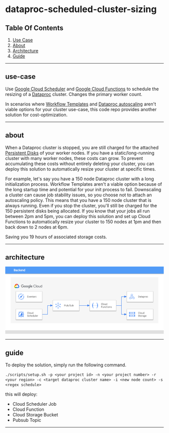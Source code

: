 # dataproc-scheduled-cluster-sizing

## Table Of Contents

1. [Use Case](#use-case)
2. [About](#about)
3. [Architecture](#architecture)
4. [Guide](#guide)

----

## use-case

Use [Google Cloud Scheduler](https://cloud.google.com/scheduler) and [Google Cloud Functions](https://cloud.google.com/functions) to schedule the resizing of a [Dataproc](https://cloud.google.com/dataproc) cluster.  Changes the primary worker count.


In scenarios where [Workflow Templates](https://cloud.google.com/dataproc/docs/concepts/workflows/overview) and [Dataproc autoscaling](https://cloud.google.com/dataproc/docs/concepts/configuring-clusters/autoscaling) aren't viable options for your cluster use-case, this code repo provides another solution for cost-optimization.


----

## about

When a Dataproc cluster is stopped, you are still charged for the attached [Persistent Disks](https://cloud.google.com/persistent-disk) of your worker nodes.  If you have a static/long-running cluster with many worker nodes, these costs can grow.  To prevent accumulating these costs without entirely deleting your cluster, you can deploy this solution to automatically resize your cluster at specific times.  

For example, let's say you have a 150 node Dataproc cluster with a long initialization process. Workflow Templates aren't a viable option because of the long startup time and potential for your init process to fail.  Downscaling a cluster can cause job stability issues, so you choose not to attach an autoscaling policy.  This means that you have a 150 node cluster that is always running.  Even if you stop the cluster, you'll still be charged for the 150 persistent disks being allocated.  If you know that your jobs all run between 2pm and 5pm, you can deploy this solution and set up Cloud Functions to automatically resize your cluster to 150 nodes at 1pm and then back down to 2 nodes at 6pm.

Saving you 19 hours of associated storage costs.

----

## architecture

![Stack-Resources](images/architecture.png)

----

## guide

To deploy the solution, simply run the following command.

```
./scripts/setup.sh -p <your project id> -n <your project number> -r <your region> -c <target dataproc cluster name> -i <new node count> -s <regex schedule>
```

this will deploy:

- Cloud Scheduler Job
- Cloud Function
- Cloud Storage Bucket
- Pubsub Topic 


----